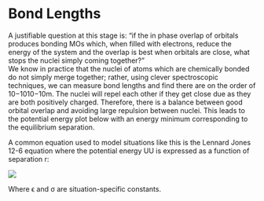 # Bond Lengths

A justifiable question at this stage is: “if the in phase overlap of orbitals produces bonding MOs which, when filled with electrons, reduce the energy of the system and the overlap is best when orbitals are close, what stops the nuclei simply coming together?”  
We know in practice that the nuclei of atoms which are chemically bonded do not simply merge together; rather, using clever spectroscopic techniques, we can measure bond lengths and find there are on the order of 10−1010−10m. The nuclei will repel each other if they get close due as they are both positively charged. Therefore, there is a balance between good orbital overlap and avoiding large repulsion between nuclei. 
This leads to the potential energy plot below with an energy minimum corresponding to the equilibrium separation.

A common equation used to model situations like this is the Lennard Jones 12-6 equation where the potential energy UU is expressed as a function of separation r:

<img src="https://render.githubusercontent.com/render/math?math=\displaystyle U(r)= 4\epsilon \left( (\frac{\sigma}{r})^12 - (\frac{\sigma}{r})^6 \right) ">

Where ϵ and σ are situation-specific constants. 
